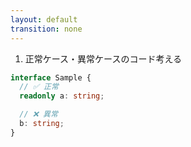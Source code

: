 ```yaml
---
layout: default
transition: none
---
```


<div class="_bullet">

1. 正常ケース・異常ケースのコード考える

</div>

```ts
interface Sample {
  // ✅ 正常
  readonly a: string;

  // ❌ 異常
  b: string;
}
```

<!-- 
まず、正常ケース・異常ケースのコードについてです。
今回の、「interface のプロパティには必ず readonly をつける」というルールを考えると、このように、プロパティに`readonly`が使われている場合は正常なケースとし、`readonly`が使われていない場合はエラーとします

こちらのコードを元に、実際の AST を見てみます。  
-->